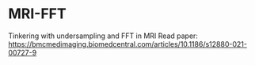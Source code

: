 # MRI-FFT
Tinkering with undersampling and FFT in MRI
Read paper: https://bmcmedimaging.biomedcentral.com/articles/10.1186/s12880-021-00727-9
